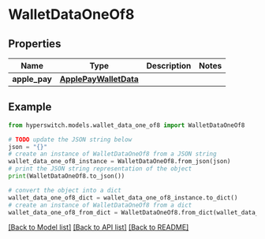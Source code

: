 # WalletDataOneOf8


## Properties

Name | Type | Description | Notes
------------ | ------------- | ------------- | -------------
**apple_pay** | [**ApplePayWalletData**](ApplePayWalletData.md) |  | 

## Example

```python
from hyperswitch.models.wallet_data_one_of8 import WalletDataOneOf8

# TODO update the JSON string below
json = "{}"
# create an instance of WalletDataOneOf8 from a JSON string
wallet_data_one_of8_instance = WalletDataOneOf8.from_json(json)
# print the JSON string representation of the object
print(WalletDataOneOf8.to_json())

# convert the object into a dict
wallet_data_one_of8_dict = wallet_data_one_of8_instance.to_dict()
# create an instance of WalletDataOneOf8 from a dict
wallet_data_one_of8_from_dict = WalletDataOneOf8.from_dict(wallet_data_one_of8_dict)
```
[[Back to Model list]](../README.md#documentation-for-models) [[Back to API list]](../README.md#documentation-for-api-endpoints) [[Back to README]](../README.md)


